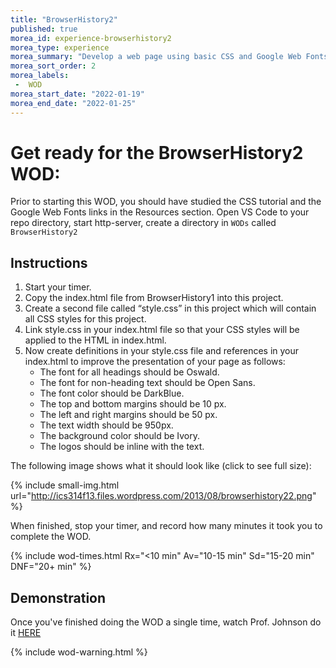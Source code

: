```yaml
---
title: "BrowserHistory2"
published: true
morea_id: experience-browserhistory2
morea_type: experience
morea_summary: "Develop a web page using basic CSS and Google Web Fonts."
morea_sort_order: 2
morea_labels:
 -  WOD 
morea_start_date: "2022-01-19"
morea_end_date: "2022-01-25"
---
```


# Get ready for the BrowserHistory2 WOD: 

Prior to starting this WOD, you should have studied the CSS tutorial and the Google Web Fonts links in the Resources section. Open  VS Code to your repo directory, start http-server, create a directory in `WODs` called `BrowserHistory2`

## Instructions

  1. Start your timer.
  2. Copy the index.html file from BrowserHistory1 into this project.
  3. Create a second file called “style.css” in this project which will contain all CSS styles for this project.  
  4. Link style.css in your index.html file so that your CSS styles will be applied to the HTML in index.html.  
  5. Now create definitions in your style.css file and references in your index.html to improve the presentation of your page as follows:
     * The font for all headings should be Oswald.
     * The font for non-heading text should be Open Sans.
     * The font color should be DarkBlue.
     * The top and bottom margins should be 10 px.
     * The left and right margins should be 50 px.
     * The text width should be 950px.
     * The background color should be Ivory.
     * The logos should be inline with the text.


The following image shows what it should look like (click to see full size):

{% include small-img.html url="http://ics314f13.files.wordpress.com/2013/08/browserhistory22.png" %}

When finished, stop your timer, and record how many minutes it took you to complete the WOD. 

{% include wod-times.html Rx="<10 min" Av="10-15 min" Sd="15-20 min" DNF="20+ min" %}

## Demonstration

Once you've finished doing the WOD a single time, watch Prof. Johnson do it 
[HERE](https://youtu.be/8u4VrPKGON4)

{% include wod-warning.html %}





